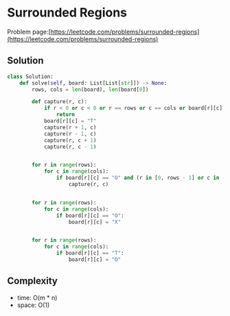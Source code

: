 # Surrounded Regions

Problem page:[https://leetcode.com/problems/surrounded-regions](https://leetcode.com/problems/surrounded-regions)

## Solution

```python
class Solution:
    def solve(self, board: List[List[str]]) -> None:
        rows, cols = len(board), len(board[0])

        def capture(r, c):
            if r < 0 or c < 0 or r == rows or c == cols or board[r][c] != "O":
                return
            board[r][c] = "T"
            capture(r + 1, c)
            capture(r - 1, c)
            capture(r, c + 1)
            capture(r, c - 1)


        for r in range(rows):
            for c in range(cols):
                if board[r][c] == "O" and (r in [0, rows - 1] or c in [0, cols - 1]):
                    capture(r, c)


        for r in range(rows):
            for c in range(cols):
                if board[r][c] == "O":
                    board[r][c] = "X"


        for r in range(rows):
            for c in range(cols):
                if board[r][c] == "T":
                    board[r][c] = "O"
```

## Complexity

- time: O(m \* n)
- space: O(1)
